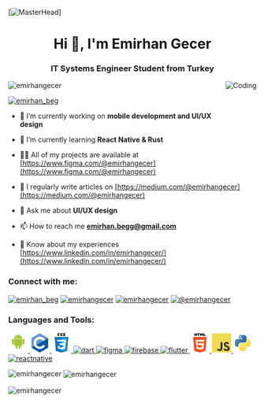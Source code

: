 [![MasterHead](https://tenor.com/tr/view/pc-banging-coding-swe19-programming-gif-19008194)]
<h1 align="center">Hi 👋, I'm Emirhan Gecer</h1>
<h3 align="center">IT Systems Engineer Student from Turkey</h3>
<img align="right" alt="Coding" widht="200" height="200" src="(https://cdn.dribbble.com/users/1162077/screenshots/3848914/programmer.gif)">
<p align="left"> <img src="https://komarev.com/ghpvc/?username=emirhangecer&label=Profile%20views&color=0e75b6&style=flat" alt="emirhangecer" /> </p>

<p align="left"> <a href="https://twitter.com/emirhan_beg" target="blank"><img src="https://img.shields.io/twitter/follow/emirhan_beg?logo=twitter&style=for-the-badge" alt="emirhan_beg" /></a> </p>

- 🔭 I’m currently working on **mobile development and UI/UX design**

- 🌱 I’m currently learning **React Native & Rust**

- 👨‍💻 All of my projects are available at [https://www.figma.com/@emirhangecer](https://www.figma.com/@emirhangecer)

- 📝 I regularly write articles on [https://medium.com/@emirhangecer](https://medium.com/@emirhangecer)

- 💬 Ask me about **UI/UX design**

- 📫 How to reach me **emirhan.begg@gmail.com**

- 📄 Know about my experiences [https://www.linkedin.com/in/emirhangecer/](https://www.linkedin.com/in/emirhangecer/)

<h3 align="left">Connect with me:</h3>
<p align="left">
<a href="https://twitter.com/emirhan_beg" target="blank"><img align="center" src="https://raw.githubusercontent.com/rahuldkjain/github-profile-readme-generator/master/src/images/icons/Social/twitter.svg" alt="emirhan_beg" height="30" width="40" /></a>
<a href="https://linkedin.com/in/emirhangecer" target="blank"><img align="center" src="https://raw.githubusercontent.com/rahuldkjain/github-profile-readme-generator/master/src/images/icons/Social/linked-in-alt.svg" alt="emirhangecer" height="30" width="40" /></a>
<a href="https://instagram.com/emirhangecer" target="blank"><img align="center" src="https://raw.githubusercontent.com/rahuldkjain/github-profile-readme-generator/master/src/images/icons/Social/instagram.svg" alt="emirhangecer" height="30" width="40" /></a>
<a href="https://medium.com/@emirhangecer" target="blank"><img align="center" src="https://raw.githubusercontent.com/rahuldkjain/github-profile-readme-generator/master/src/images/icons/Social/medium.svg" alt="@emirhangecer" height="30" width="40" /></a>
</p>

<h3 align="left">Languages and Tools:</h3>
<p align="left"> <a href="https://developer.android.com" target="_blank" rel="noreferrer"> <img src="https://raw.githubusercontent.com/devicons/devicon/master/icons/android/android-original-wordmark.svg" alt="android" width="40" height="40"/> </a> <a href="https://www.cprogramming.com/" target="_blank" rel="noreferrer"> <img src="https://raw.githubusercontent.com/devicons/devicon/master/icons/c/c-original.svg" alt="c" width="40" height="40"/> </a> <a href="https://www.w3schools.com/css/" target="_blank" rel="noreferrer"> <img src="https://raw.githubusercontent.com/devicons/devicon/master/icons/css3/css3-original-wordmark.svg" alt="css3" width="40" height="40"/> </a> <a href="https://dart.dev" target="_blank" rel="noreferrer"> <img src="https://www.vectorlogo.zone/logos/dartlang/dartlang-icon.svg" alt="dart" width="40" height="40"/> </a> <a href="https://www.figma.com/" target="_blank" rel="noreferrer"> <img src="https://www.vectorlogo.zone/logos/figma/figma-icon.svg" alt="figma" width="40" height="40"/> </a> <a href="https://firebase.google.com/" target="_blank" rel="noreferrer"> <img src="https://www.vectorlogo.zone/logos/firebase/firebase-icon.svg" alt="firebase" width="40" height="40"/> </a> <a href="https://flutter.dev" target="_blank" rel="noreferrer"> <img src="https://www.vectorlogo.zone/logos/flutterio/flutterio-icon.svg" alt="flutter" width="40" height="40"/> </a> <a href="https://www.w3.org/html/" target="_blank" rel="noreferrer"> <img src="https://raw.githubusercontent.com/devicons/devicon/master/icons/html5/html5-original-wordmark.svg" alt="html5" width="40" height="40"/> </a> <a href="https://developer.mozilla.org/en-US/docs/Web/JavaScript" target="_blank" rel="noreferrer"> <img src="https://raw.githubusercontent.com/devicons/devicon/master/icons/javascript/javascript-original.svg" alt="javascript" width="40" height="40"/> </a> <a href="https://www.python.org" target="_blank" rel="noreferrer"> <img src="https://raw.githubusercontent.com/devicons/devicon/master/icons/python/python-original.svg" alt="python" width="40" height="40"/> </a> <a href="https://reactnative.dev/" target="_blank" rel="noreferrer"> <img src="https://reactnative.dev/img/header_logo.svg" alt="reactnative" width="40" height="40"/> </a> </p>

<p><img align="left" src="https://github-readme-stats.vercel.app/api/top-langs?username=emirhangecer&show_icons=true&locale=en&layout=compact" alt="emirhangecer" /></p>

<p>&nbsp;<img align="center" src="https://github-readme-stats.vercel.app/api?username=emirhangecer&show_icons=true&locale=en" alt="emirhangecer" /></p>

<p><img align="center" src="https://github-readme-streak-stats.herokuapp.com/?user=emirhangecer&" alt="emirhangecer" /></p>
